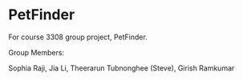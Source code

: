 # PetFinder
For course 3308 group project, PetFinder. 

Group Members:

Sophia Raji, 
Jia Li, 
Theerarun Tubnonghee (Steve), 
Girish Ramkumar

